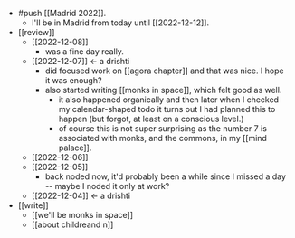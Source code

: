 - #push [[Madrid 2022]].
  - I'll be in Madrid from today until [[2022-12-12]].
- [[review]]
  - [[2022-12-08]]
    - was a fine day really.
  - [[2022-12-07]] <- a drishti
    - did focused work on [[agora chapter]] and that was nice. I hope it was enough?
    - also started writing [[monks in space]], which felt good as well. 
      - it also happened organically and then later when I checked my calendar-shaped todo it turns out I had planned this to happen (but forgot, at least on a conscious level.)
      - of course this is not super surprising as the number 7 is associated with monks, and the commons, in my [[mind palace]].
  - [[2022-12-06]]
  - [[2022-12-05]]
    - back noded now, it'd probably been a while since I missed a day -- maybe I noded it only at work?
  - [[2022-12-04]] <- a drishti
- [[write]]
  - [[we'll be monks in space]]
  - [[about childreand n]]
